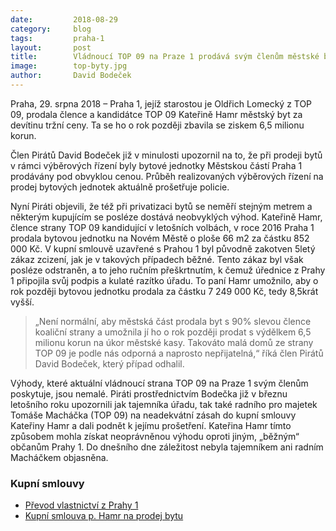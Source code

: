 ```yaml
---
date:         2018-08-29
category:     blog
tags:         praha-1
layout:       post
title:        Vládnoucí TOP 09 na Praze 1 prodává svým členům městské byty za hubičku
image:        top-byty.jpg
author:       David Bodeček
---
```


Praha, 29. srpna 2018 – Praha 1, jejíž starostou je Oldřich Lomecký z TOP 09, prodala člence a kandidátce TOP 09 Kateřině Hamr městský byt za devítinu tržní ceny. Ta se ho o rok později zbavila se ziskem 6,5 milionu korun.

Člen Pirátů David Bodeček již v minulosti upozornil na to, že při prodeji bytů v rámci výběrových řízení byly bytové jednotky Městskou částí Praha 1 prodávány pod obvyklou cenou. Průběh realizovaných výběrových řízení na prodej bytových jednotek aktuálně prošetřuje policie.

Nyní Piráti objevili, že též při privatizaci bytů se neměří stejným metrem a některým kupujícím se posléze dostává neobvyklých výhod. Kateřině Hamr, člence strany TOP 09 kandidující v letošních volbách, v roce 2016 Praha 1 prodala bytovou jednotku na Novém Městě o ploše 66 m2 za částku 852 000 Kč. V kupní smlouvě uzavřené s Prahou 1 byl původně zakotven 5letý zákaz zcizení, jak je v takových případech běžné. Tento zákaz byl však posléze odstraněn, a to jeho ručním přeškrtnutím, k čemuž úřednice z Prahy 1 připojila svůj podpis a kulaté razítko úřadu. To paní Hamr umožnilo, aby o rok později bytovou jednotku prodala za částku 7 249 000 Kč, tedy 8,5krát vyšší. 

> „Není normální, aby městská část prodala byt s 90% slevou člence koaliční strany a umožnila jí ho o rok později prodat s výdělkem 6,5 milionu korun na úkor městské kasy. Takováto malá domů ze strany TOP 09 je podle nás odporná a naprosto nepřijatelná,“ říká člen Pirátů David Bodeček, který případ odhalil.

Výhody, které aktuální vládnoucí strana TOP 09 na Praze 1 svým členům poskytuje, jsou nemalé. Piráti prostřednictvím Bodečka již v březnu letošního roku upozornili jak tajemníka úřadu, tak také radního pro majetek Tomáše Macháčka (TOP 09) na neadekvátní zásah do kupní smlouvy Kateřiny Hamr a dali podnět k jejímu prošetření. Kateřina Hamr tímto způsobem mohla získat neoprávněnou výhodu oproti jiným, „běžným“ občanům Prahy 1. Do dnešního dne záležitost nebyla tajemníkem ani radním Macháčkem objasněna.

### Kupní smlouvy 

* [Převod vlastnictví z Prahy 1](/assets/pdf/kb.pdf)
* [Kupní smlouva p. Hamr na prodej bytu](/assets/pdf/ka.pdf)


